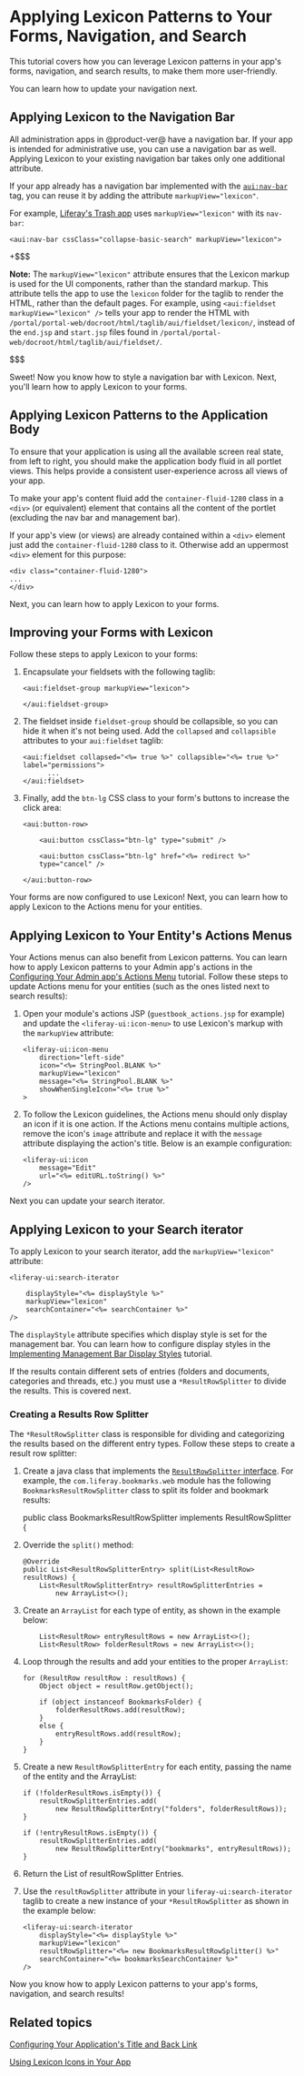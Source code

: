 # Applying Lexicon Patterns to Your Forms, Navigation, and Search [](id=applying-lexicon-patterns-to-forms-navigation-and-search)

This tutorial covers how you can leverage Lexicon patterns in your app's forms, 
navigation, and search results, to make them more user-friendly.

You can learn how to update your navigation next.

## Applying Lexicon to the Navigation Bar [](id=applying-lexicon-to-the-navigation-bar)

All administration apps in @product-ver@ have a navigation bar. If your app is 
intended for administrative use, you can use a navigation bar as well. Applying 
Lexicon to your existing navigation bar takes only one additional attribute. 

If your app already has a navigation bar implemented with the [`aui:nav-bar`](@platform-ref@/7.0-latest/taglibs/util-taglib/aui/nav-bar.html)
tag, you can reuse it by adding the attribute `markupView="lexicon"`.

For example, [Liferay's Trash app](https://github.com/liferay/liferay-portal/blob/7.0.x/modules/apps/web-experience/trash/trash-web/src/main/resources/META-INF/resources/navigation.jsp)
uses `markupView="lexicon"` with its `nav-bar`:

    <aui:nav-bar cssClass="collapse-basic-search" markupView="lexicon">

+$$$

**Note:** The `markupView="lexicon"` attribute ensures that the Lexicon markup 
is used for the UI components, rather than the standard markup. This attribute 
tells the app to use the `lexicon` folder for the taglib to render the HTML, 
rather than the default pages. For example, using 
`<aui:fieldset markupView="lexicon" />` tells your app to render the HTML with 
`/portal/portal-web/docroot/html/taglib/aui/fieldset/lexicon/`, instead of the 
`end.jsp` and `start.jsp` files found in 
`/portal/portal-web/docroot/html/taglib/aui/fieldset/`.

$$$

Sweet! Now you know how to style a navigation bar with Lexicon. Next, you'll 
learn how to apply Lexicon to your forms. 

## Applying Lexicon Patterns to the Application Body

To ensure that your application is using all the available screen real state, 
from left to right, you should make the application body fluid in all portlet 
views. This helps provide a consistent user-experience across all views of your 
app.

To make your app's content fluid add the `container-fluid-1280` class in a 
`<div>` (or equivalent) element that contains all the content of the portlet 
(excluding the nav bar and management bar).

If your app's view (or views) are already contained within a `<div>` element 
just add the `container-fluid-1280` class to it. Otherwise add an uppermost 
`<div>` element for this purpose:

    <div class="container-fluid-1280">
    ...
    </div>

Next, you can learn how to apply Lexicon to your forms.

## Improving your Forms with Lexicon [](id=improving-your-forms-with-lexicon)

Follow these steps to apply Lexicon to your forms:

1.  Encapsulate your fieldsets with the following taglib:

        <aui:fieldset-group markupView="lexicon">

        </aui:fieldset-group>

2.  The fieldset inside `fieldset-group` should be collapsible, so you can hide 
    it when it's not being used. Add the `collapsed` and `collapsible` 
    attributes to your `aui:fieldset` taglib:

        <aui:fieldset collapsed="<%= true %>" collapsible="<%= true %>"
        label="permissions">
              ...
        </aui:fieldset>

3.  Finally, add the `btn-lg` CSS class to your form's buttons to increase the 
    click area:

        <aui:button-row>

            <aui:button cssClass="btn-lg" type="submit" />

            <aui:button cssClass="btn-lg" href="<%= redirect %>"
            type="cancel" />

        </aui:button-row>

Your forms are now configured to use Lexicon! Next, you can learn how to apply 
Lexicon to the Actions menu for your entities. 

## Applying Lexicon to Your Entity's Actions Menus

Your Actions menus can also benefit from Lexicon patterns. You can learn how 
to apply Lexicon patterns to your Admin app's actions in the 
[Configuring Your Admin app's Actions Menu](/develop/tutorials/-/knowledge_base/7-0/configuring-your-admin-apps-actions-menu) 
tutorial. Follow these steps to update Actions menu for your entities 
(such as the ones listed next to search results):

1.  Open your module's actions JSP (`guestbook_actions.jsp` for example) and 
    update the `<liferay-ui:icon-menu>` to use Lexicon's markup with the 
    `markupView` attribute:

        <liferay-ui:icon-menu
            direction="left-side"
            icon="<%= StringPool.BLANK %>"
            markupView="lexicon"
            message="<%= StringPool.BLANK %>"
            showWhenSingleIcon="<%= true %>"
        >

2.  To follow the Lexicon guidelines, the Actions menu should only display an 
    icon if it is one action. If the Actions menu contains multiple actions, 
    remove the icon's `image` attribute and replace it with the `message` 
    attribute displaying the action's title. Below is an example configuration:

        <liferay-ui:icon
            message="Edit"
            url="<%= editURL.toString() %>"
        />

Next you can update your search iterator.

## Applying Lexicon to your Search iterator

To apply Lexicon to your search iterator, add the `markupView="lexicon"` 
attribute:

    <liferay-ui:search-iterator

        displayStyle="<%= displayStyle %>"
        markupView="lexicon"
        searchContainer="<%= searchContainer %>"
    />

The `displayStyle` attribute specifies which display style is set for the 
management bar. You can learn how to configure display styles in the 
[Implementing Management Bar Display Styles](/develop/tutorials/-/knowledge_base/7-0/implementing-the-management-bar-display-styles) 
tutorial.

If the results contain different sets of entries (folders and documents, 
categories and threads, etc.) you must use a `*ResultRowSplitter` to divide the 
results. This is covered next. <!-- Is this a Lexicon Design pattern? -->

### Creating a Results Row Splitter

The `*ResultRowSplitter` class is responsible for dividing and categorizing the 
results based on the different entry types. Follow these steps to create a 
result row splitter:

1.  Create a java class that implements the [`ResultRowSplitter` interface](@platform-ref@/7.0-latest/javadocs/portal-kernel/com/liferay/portal/kernel/dao/search/ResultRowSplitter.html).
For example, the `com.liferay.bookmarks.web` module has the following 
`BookmarksResultRowSplitter` class to split its folder and bookmark results:

    public class BookmarksResultRowSplitter implements ResultRowSplitter {

2.  Override the `split()` method:

    	@Override
    	public List<ResultRowSplitterEntry> split(List<ResultRow> resultRows) {
    		List<ResultRowSplitterEntry> resultRowSplitterEntries =
    			new ArrayList<>();

3.  Create an `ArrayList` for each type of entity, as shown in the example below:

    		List<ResultRow> entryResultRows = new ArrayList<>();
    		List<ResultRow> folderResultRows = new ArrayList<>();

4.  Loop through the results and add your entities to the proper `ArrayList`:

        for (ResultRow resultRow : resultRows) {
        	Object object = resultRow.getObject();

        	if (object instanceof BookmarksFolder) {
        		folderResultRows.add(resultRow);
        	}
        	else {
        		entryResultRows.add(resultRow);
        	}
        }

5.  Create a new `ResultRowSplitterEntry` for each entity, passing the name of 
    the entity and the ArrayList:

        if (!folderResultRows.isEmpty()) {
        	resultRowSplitterEntries.add(
        		new ResultRowSplitterEntry("folders", folderResultRows));
        }

        if (!entryResultRows.isEmpty()) {
        	resultRowSplitterEntries.add(
        		new ResultRowSplitterEntry("bookmarks", entryResultRows));
        }

6.  Return the List of resultRowSplitter Entries.

7.  Use the `resultRowSplitter` attribute in your `liferay-ui:search-iterator` 
    taglib to create a new instance of your `*ResultRowSplitter` as shown in the 
    example below:

        <liferay-ui:search-iterator
            displayStyle="<%= displayStyle %>"
            markupView="lexicon"
            resultRowSplitter="<%= new BookmarksResultRowSplitter() %>"
            searchContainer="<%= bookmarksSearchContainer %>"
        />

Now you know how to apply Lexicon patterns to your app's forms, navigation, and 
search results!

## Related topics

[Configuring Your Application's Title and Back Link](/develop/tutorials/-/knowledge_base/7-0/configuring-your-applications-title-and-back-link)

[Using Lexicon Icons in Your App](/develop/tutorials/-/knowledge_base/7-0/using-lexicon-icons-in-your-app)